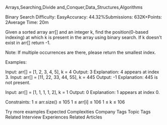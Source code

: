 Arrays,Searching,Divide and_Conquer,Data_Structures,Algorithms

Binary Search
Difficulty: EasyAccuracy: 44.32%Submissions: 632K+Points: 2Average Time: 20m

Given a sorted array arr[] and an integer k, find the position(0-based indexing) at which k is present in the array using binary search. If k doesn't exist in arr[] return -1. 

Note: If multiple occurrences are there, please return the smallest index.

Examples:

Input: arr[] = [1, 2, 3, 4, 5], k = 4
Output: 3
Explanation: 4 appears at index 3.
Input: arr[] = [11, 22, 33, 44, 55], k = 445
Output: -1
Explanation: 445 is not present.

Input: arr[] = [1, 1, 1, 1, 2], k = 1
Output: 0
Explanation: 1 appears at index 0.

Constraints:
1 ≤ arr.size() ≤ 105
1 ≤ arr[i] ≤ 106
1 ≤ k ≤ 106

Try more examples
Expected Complexities
Company Tags
Topic Tags
Related Interview Experiences
Related Articles